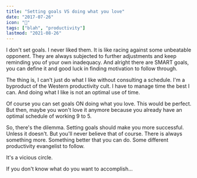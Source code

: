 ```yaml
---
title: "Setting goals VS doing what you love"
date: "2017-07-26"
icon: "🎯"
tags: ["blah", "productivity"]
lastmod: "2021-08-26"
---
```



I don't set goals. I never liked them. It is like racing against some unbeatable opponent. They are always subjected to further adjustments and keep reminding you of your own inadequacy. And alright there are SMART goals, you can define it and good luck in finding motivation to follow through.

The thing is, I can't just do what I like without consulting a schedule. I'm a byproduct of the Western productivity cult. I have to manage time the best I can. And doing what I like is not an optimal use of time.

Of course you can set goals ON doing what you love. This would be perfect. But then, maybe you won't love it anymore because you already have an optimal schedule of working 9 to 5.

So, there's the dilemma. Setting goals should make you more successful. Unless it doesn't. But you'll never believe that of course. There is always something more. Something better that you can do. Some different productivity evangelist to follow.

It's a vicious circle.

If you don't know what do you want to accomplish...
